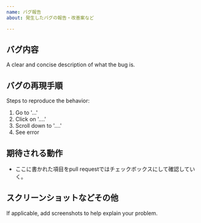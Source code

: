 ```yaml
---
name: バグ報告
about: 発生したバグの報告・改善案など

---
```


## バグ内容
A clear and concise description of what the bug is.

## バグの再現手順
Steps to reproduce the behavior:
1. Go to '...'
2. Click on '....'
3. Scroll down to '....'
4. See error

## 期待される動作
- ここに書かれた項目をpull requestではチェックボックスにして確認していく。

## スクリーンショットなどその他
If applicable, add screenshots to help explain your problem.
